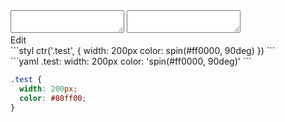 <div data-size="100" class="code-cont" data-example="spin">
    <div class="code">
        <div class="code-wrap">
            <textarea id="stylus"></textarea>
            <textarea id="css"></textarea>
            <div class="edit-code">
                <span>Edit</span>
            </div>
        </div>
    </div>
</div>


<div data-size="100" data-examples="stylus"></div>
```styl
ctr('.test', {
  width: 200px
  color: spin(#ff0000, 90deg)
})
```

<div data-size="100" data-examples="yaml"></div>
```yaml
.test:
  width: 200px
  color: 'spin(#ff0000, 90deg)'
```

```css
.test {
  width: 200px;
  color: #80ff00;
}
```
<div class="cf"></div>
